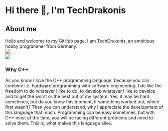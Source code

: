 # Hi there 👋, I'm TechDrakonis

## About me
Hello and welcome to my GitHub page, I am TechDrakonis, an ambitious hobby programmer from Germany.  
<img src="https://github-readme-stats.vercel.app/api?username=TechDrakonis&theme=gotham">  
<img src="https://github-readme-stats.vercel.app/api/top-langs/?username=TechDrakonis&layout=compact&theme=gotham">

### Why C++
As you know I love the C++ programming language, because you can combine i.e. hardware programming with software engineering. I do like the freedom to do whatever I like to do, to develop whatever I like to develop and to get the worst or the best out of my system. Yes, it may be hard sometimes, but do you know this moment, if something worked out, which first wasn't? Then you can understand, why I appreciate the development of this language that much. Programming can be easy sometimes, but with C++ most of the time, you will be facing different problems and need to solve them. This is, what makes this language alive.

<!--
**TechDrakonis/TechDrakonis** is a ✨ _special_ ✨ repository because its `README.md` (this file) appears on your GitHub profile.

Here are some ideas to get you started: -->

<!-- ### 🔭 I’m currently working on ... -->

<!--
-🌱 I’m currently learning ...  
- 👯 I’m looking to collaborate on ...
- 🤔 I’m looking for help with ...
- 💬 Ask me about ...
- 📫 How to reach me: ...
- 😄 Pronouns: ...
- ⚡ Fun fact: ...
-->
